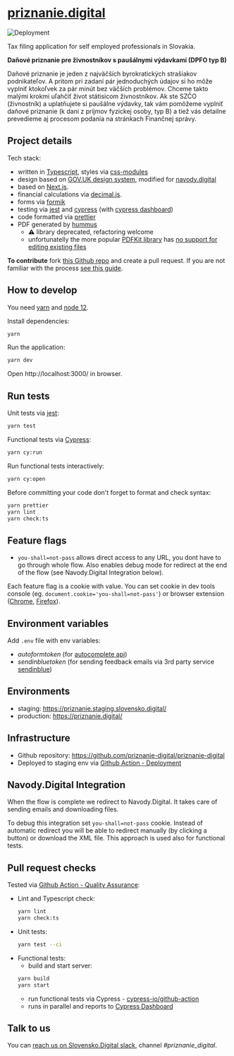 # [priznanie.digital](https://priznanie.digital/)

![Deployment](https://github.com/priznanie-digital/priznanie-digital/workflows/Deployment/badge.svg)

Tax filing application for self employed professionals in Slovakia.

**Daňové priznanie pre živnostníkov s paušálnymi výdavkami (DPFO typ B)**

Daňové priznanie je jeden z najväčších byrokratických strašiakov podnikateľov. A pritom pri zadaní pár jednoduchých
údajov si ho môže vyplniť ktokoľvek za pár minút bez väčších problémov. Chceme takto malými krokmi uľahčiť život
státisicom živnostníkov. Ak ste SZČO (živnostník) a uplatňujete si paušálne výdavky, tak vám pomôžeme vyplniť daňové
priznanie (k dani z príjmov fyzickej osoby, typ B) a tiež vás detailne prevedieme aj procesom podania na stránkach
Finančnej správy.

## Project details

Tech stack:

- written in [Typescript](https://www.typescriptlang.org/), styles via [css-modules](https://github.com/css-modules/css-modules)
- design based on [GOV.UK design system](https://design-system.service.gov.uk/), modified for [navody.digital](https://github.com/slovensko-digital/navody.digital)
- based on [Next.js](https://nextjs.org/).
- financial calculations via [decimal.js](https://mikemcl.github.io/decimal.js/).
- forms via [formik](https://formik.org/)
- testing via [jest](https://jestjs.io/) and [cypress](https://www.cypress.io/) (with [cypress dashboard](https://dashboard.cypress.io/projects/ivst8i))
- code formatted via [prettier](https://prettier.io/)
- PDF generated by [hummus](https://github.com/galkahana/HummusJS)
  - ⚠️ library deprecated, refactoring welcome
  - unfortunatelly the more popular [PDFKit library](https://github.com/foliojs/pdfkit) has [no support for editing existing files](https://github.com/foliojs/pdfkit/issues/712)

**To contribute** fork [this Github repo](https://github.com/priznanie-digital/priznanie-digital) and create a pull request.
If you are not familiar with the process [see this guide](https://github.com/firstcontributions/first-contributions/blob/master/README.md).

## How to develop

You need [yarn](https://yarnpkg.com/) and [node 12](https://nodejs.org/en/).

Install dependencies:

```bash
yarn
```

Run the application:

```bash
yarn dev
```

Open http://localhost:3000/ in browser.

## Run tests

Unit tests via [jest](https://jestjs.io/):

```bash
yarn test
```

Functional tests via [Cypress](https://www.cypress.io/):

```bash
yarn cy:run
```

Run functional tests interactively:

```bash
yarn cy:open
```

Before committing your code don't forget to format and check syntax:

```bash
yarn prettier
yarn lint
yarn check:ts
```

## Feature flags

- `you-shall=not-pass` allows direct access to any URL, you dont have to go through whole flow. Also enables debug mode for redirect at the end of the flow (see Navody.Digital Integration below).

Each feature flag is a cookie with value. You can set cookie in dev tools console (eg. `document.cookie='you-shall=not-pass'`) or browser extension ([Chrome](https://chrome.google.com/webstore/detail/editthiscookie/fngmhnnpilhplaeedifhccceomclgfbg?hl=en), [Firefox](https://addons.mozilla.org/en-US/firefox/addon/cookie-editor/)).

## Environment variables

Add `.env` file with env variables:

- _autoformtoken_ (for [autocomplete api](https://ekosystem.slovensko.digital/sluzby/autoform))
- _sendinbluetoken_ (for sending feedback emails via 3rd party service [sendinblue](https://www.sendinblue.com/))

## Environments

- staging: https://priznanie.staging.slovensko.digital/
- production: https://priznanie.digital/

## Infrastructure

- Github repository: https://github.com/priznanie-digital/priznanie-digital
- Deployed to staging env via [Github Action - Deployment](https://github.com/priznanie-digital/priznanie-digital/actions?query=workflow%3ADeployment)

## Navody.Digital Integration

When the flow is complete we redirect to Navody.Digital. It takes care of sending emails and downloading files.

To debug this integration set `you-shall=not-pass` cookie. Instead of automatic redirect you will be able to redirect manually (by clicking a button) or download the XML file. This approach is used also for functional tests.

## Pull request checks

Tested via [Github Action - Quality Assurance](https://github.com/priznanie-digital/priznanie-digital/actions?query=workflow%3A%22Quality+Assurance%22):

- Lint and Typescript check:
  ```bash
  yarn lint
  yarn check:ts
  ```
- Unit tests:
  ```bash
  yarn test --ci
  ```
- Functional tests:
  - build and start server:
  ```bash
  yarn build
  yarn start
  ```
  - run functional tests via Cypress - [cypress-io/github-action](https://github.com/cypress-io/github-action)
  - runs in parallel and reports to [Cypress Dashboard](https://dashboard.cypress.io/projects/ivst8i)

## Talk to us

You can [reach us on Slovensko.Digital slack](http://slack.slovensko.digital/), channel _#priznanie_digital_.

